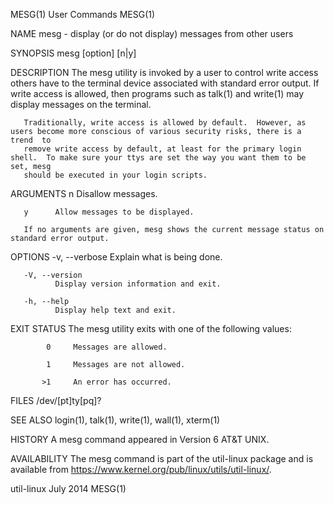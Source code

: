 MESG(1)                                                            User Commands                                                           MESG(1)

NAME
       mesg - display (or do not display) messages from other users

SYNOPSIS
       mesg [option] [n|y]

DESCRIPTION
       The mesg utility is invoked by a user to control write access others have to the terminal device associated with standard error output.  If
       write access is allowed, then programs such as talk(1) and write(1) may display messages on the terminal.

       Traditionally, write access is allowed by default.  However, as users become more conscious of various security risks, there is a trend  to
       remove write access by default, at least for the primary login shell.  To make sure your ttys are set the way you want them to be set, mesg
       should be executed in your login scripts.

ARGUMENTS
       n      Disallow messages.

       y      Allow messages to be displayed.

       If no arguments are given, mesg shows the current message status on standard error output.

OPTIONS
       -v, --verbose
              Explain what is being done.

       -V, --version
              Display version information and exit.

       -h, --help
              Display help text and exit.

EXIT STATUS
       The mesg utility exits with one of the following values:

            0     Messages are allowed.

            1     Messages are not allowed.

           >1     An error has occurred.

FILES
       /dev/[pt]ty[pq]?

SEE ALSO
       login(1), talk(1), write(1), wall(1), xterm(1)

HISTORY
       A mesg command appeared in Version 6 AT&T UNIX.

AVAILABILITY
       The mesg command is part of the util-linux package and is available from https://www.kernel.org/pub/linux/utils/util-linux/.

util-linux                                                           July 2014                                                             MESG(1)
